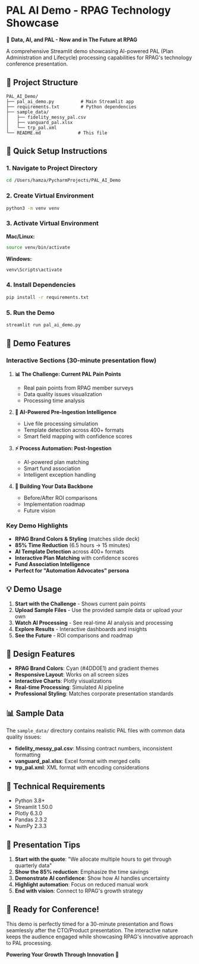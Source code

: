 # PAL AI Demo - RPAG Technology Showcase

🚀 **Data, AI, and PAL - Now and in The Future at RPAG**

A comprehensive Streamlit demo showcasing AI-powered PAL (Plan Administration and Lifecycle) processing capabilities for RPAG's technology conference presentation.

## 📁 Project Structure

```
PAL_AI_Demo/
├── pal_ai_demo.py          # Main Streamlit app
├── requirements.txt        # Python dependencies
├── sample_data/
│   ├── fidelity_messy_pal.csv
│   ├── vanguard_pal.xlsx
│   └── trp_pal.xml
└── README.md              # This file
```

## 🚀 Quick Setup Instructions

### 1. Navigate to Project Directory
```bash
cd /Users/hamza/PycharmProjects/PAL_AI_Demo
```

### 2. Create Virtual Environment
```bash
python3 -m venv venv
```

### 3. Activate Virtual Environment
**Mac/Linux:**
```bash
source venv/bin/activate
```

**Windows:**
```bash
venv\Scripts\activate
```

### 4. Install Dependencies
```bash
pip install -r requirements.txt
```

### 5. Run the Demo
```bash
streamlit run pal_ai_demo.py
```

## 🎯 Demo Features

### Interactive Sections (30-minute presentation flow)
1. **📊 The Challenge: Current PAL Pain Points**
   - Real pain points from RPAG member surveys
   - Data quality issues visualization
   - Processing time analysis

2. **🤖 AI-Powered Pre-Ingestion Intelligence**
   - Live file processing simulation
   - Template detection across 400+ formats
   - Smart field mapping with confidence scores

3. **⚡ Process Automation: Post-Ingestion**
   - AI-powered plan matching
   - Smart fund association
   - Intelligent exception handling

4. **🌟 Building Your Data Backbone**
   - Before/After ROI comparisons
   - Implementation roadmap
   - Future vision

### Key Demo Highlights
- **RPAG Brand Colors & Styling** (matches slide deck)
- **85% Time Reduction** (6.5 hours → 15 minutes)
- **AI Template Detection** across 400+ formats
- **Interactive Plan Matching** with confidence scores
- **Fund Association Intelligence**
- **Perfect for "Automation Advocates" persona**

## 💡 Demo Usage

1. **Start with the Challenge** - Shows current pain points
2. **Upload Sample Files** - Use the provided sample data or upload your own
3. **Watch AI Processing** - See real-time AI analysis and processing
4. **Explore Results** - Interactive dashboards and insights
5. **See the Future** - ROI comparisons and roadmap

## 🎨 Design Features

- **RPAG Brand Colors**: Cyan (#4DD0E1) and gradient themes
- **Responsive Layout**: Works on all screen sizes
- **Interactive Charts**: Plotly visualizations
- **Real-time Processing**: Simulated AI pipeline
- **Professional Styling**: Matches corporate presentation standards

## 📊 Sample Data

The `sample_data/` directory contains realistic PAL files with common data quality issues:
- **fidelity_messy_pal.csv**: Missing contract numbers, inconsistent formatting
- **vanguard_pal.xlsx**: Excel format with merged cells
- **trp_pal.xml**: XML format with encoding considerations

## 🔧 Technical Requirements

- Python 3.8+
- Streamlit 1.50.0
- Plotly 6.3.0
- Pandas 2.3.2
- NumPy 2.3.3

## 🎯 Presentation Tips

1. **Start with the quote**: "We allocate multiple hours to get through quarterly data"
2. **Show the 85% reduction**: Emphasize the time savings
3. **Demonstrate AI confidence**: Show how AI handles uncertainty
4. **Highlight automation**: Focus on reduced manual work
5. **End with vision**: Connect to RPAG's growth strategy

## 🚀 Ready for Conference!

This demo is perfectly timed for a 30-minute presentation and flows seamlessly after the CTO/Product presentation. The interactive nature keeps the audience engaged while showcasing RPAG's innovative approach to PAL processing.

**Powering Your Growth Through Innovation** 🚀
